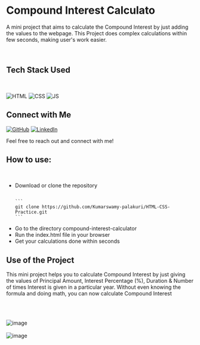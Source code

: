 <h1 id="conpound-interest-calculator">Compound Interest Calculato</h1>

<p>A mini project that aims to calculate the Compound Interest by just adding the values to the webpage. This Project does complex calculations within few seconds, making user's work easier.</p>
<br>

<h2 id="tech-stack-used">Tech Stack Used</h2>
<br>

<p><img src="https://img.shields.io/badge/html5%20-%23E34F26.svg?&style=for-the-badge&logo=html5&logoColor=white" alt="HTML">
<img src="https://img.shields.io/badge/css3%20-%231572B6.svg?&style=for-the-badge&logo=css3&logoColor=white" alt="CSS">
<img src="https://img.shields.io/badge/javascript%20-%23323330.svg?&style=for-the-badge&logo=javascript&logoColor=%23F7DF1E" alt="JS"></p>

## Connect with Me

[![GitHub](https://img.shields.io/badge/GitHub-%2312100E.svg?style=for-the-badge&logo=github&logoColor=white)](https://github.com/Kumarswamy-palakuri)
[![LinkedIn](https://img.shields.io/badge/LinkedIn-%230077B5.svg?style=for-the-badge&logo=linkedin&logoColor=white)](https://www.linkedin.com/in/kumara-swamy-palakuri-037001208/)

Feel free to reach out and connect with me!

<h2 id="how-to-use">How to use:</h2>
<br>

<ul>
  <li>Download or clone the repository</li>
<pre><code>
```
git clone https://github.com/Kumarswamy-palakuri/HTML-CSS-Practice.git
```
</code></pre>
  
  <li>Go to the directory compound-interest-calculator</li>
  <li>Run the index.html file in your browser</li>
  <li>Get your calculations done within seconds<br></li>
</ul>

<h2 id="use-of-the-project">Use of the Project</h2>

<p>
This mini project helps you to calculate Compound Interest by just giving the values of Principal Amount, Interest Percentage (%), Duration & Number of times Interest is given in a particular year.
Without even knowing the formula and doing math, you can now calculate Compound Interest 
</p>
<br><br>

<p>
	<img src="https://user-images.githubusercontent.com/67221487/125161239-d20bc080-e19e-11eb-9892-a6073354a29f.png" alt="image">
	<br><br>
	<img src="https://user-images.githubusercontent.com/67221487/125161252-de901900-e19e-11eb-8ed3-32032b93b56d.png" alt="image">
</p>
